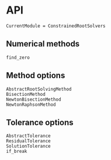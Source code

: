 # API
```@meta
CurrentModule = ConstrainedRootSolvers
```

## Numerical methods
```@docs
find_zero
```

## Method options
```@docs
AbstractRootSolvingMethod
BisectionMethod
NewtonBisectionMethod
NewtonRaphsonMethod
```

## Tolerance options
```@docs
AbstractTolerance
ResidualTolerance
SolutionTolerance
if_break
```
